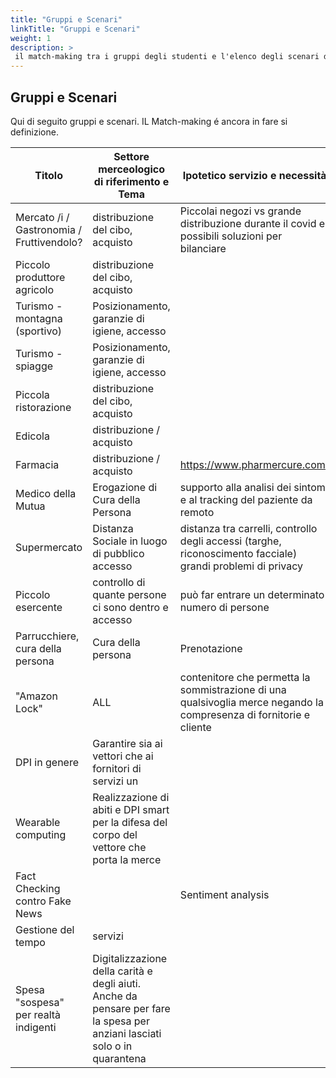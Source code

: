 ```yaml
---
title: "Gruppi e Scenari"
linkTitle: "Gruppi e Scenari"
weight: 1
description: >
 il match-making tra i gruppi degli studenti e l'elenco degli scenari di studio.
---
```


## Gruppi e Scenari

Qui di seguito gruppi e scenari. IL Match-making é ancora in fare si definizione.

| Titolo                                    | Settore merceologico di riferimento e  Tema                                                                               | Ipotetico servizio e necessità                                                                                      | Gruppo ##   |
|-------------------------------------------|---------------------------------------------------------------------------------------------------------------------------|---------------------------------------------------------------------------------------------------------------------|---------------|
| Mercato /i / Gastronomia / Fruttivendolo? | distribuzione del cibo, acquisto                                                                                          | Piccolai negozi vs grande distribuzione durante il covid e possibili soluzioni per bilanciare                       |           |
| Piccolo produttore agricolo               | distribuzione del cibo, acquisto                                                                                          |                                                                                                                     |           |
| Turismo - montagna (sportivo)             | Posizionamento, garanzie di igiene, accesso                                                                               |                                                                                                                     |           |
| Turismo - spiagge                         | Posizionamento, garanzie di igiene, accesso                                                                               |                                                                                                                     | Gruppo 3  |
| Piccola ristorazione                      | distribuzione del cibo, acquisto                                                                                          |                                                                                                                     | Gruppo 7  |
| Edicola                                   | distribuzione  /  acquisto                                                                                                |                                                                                                                     |           |
| Farmacia                                  | distribuzione  /  acquisto                                                                                                | https://www.pharmercure.com/                                                                                        | Gruppo 6  |
| Medico della Mutua                        | Erogazione di Cura della Persona                                                                                          | supporto alla analisi dei sintomi e al tracking del paziente da remoto                                              |           |
| Supermercato                              | Distanza Sociale in luogo di pubblico accesso                                                                             | distanza tra carrelli, controllo degli accessi (targhe, riconoscimento facciale) grandi problemi di privacy         |           |
| Piccolo esercente                         | controllo di quante persone ci sono dentro e accesso                                                                      | può far entrare un determinato numero di persone                                                                    | Gruppo 2  |
| Parrucchiere, cura della persona          | Cura della persona                                                                                                        | Prenotazione                                                                                                        | Gruppo 5  |
| "Amazon Lock"                             | ALL                                                                                                                       | contenitore che permetta la sommistrazione di una qualsivoglia merce negando la compresenza di fornitorie e cliente |           |
| DPI in genere                             | Garantire sia ai vettori che ai fornitori di servizi un                                                                   |                                                                                                                     | Gruppo 1  |
| Wearable computing                        | Realizzazione di abiti e DPI smart per la difesa del corpo del vettore che porta la merce                                 |                                                                                                                     |           |
| Fact Checking contro Fake News            |                                                                                                                           | Sentiment analysis                                                                                                  |           |
| Gestione del tempo                        | servizi                                                                                                                   |                                                                                                                     | Gruppo 4  |
| Spesa "sospesa" per realtà indigenti      | Digitalizzazione della carità e degli aiuti. Anche da pensare per fare la spesa per anziani lasciati solo o in quarantena |                                                                                                                     |           |

